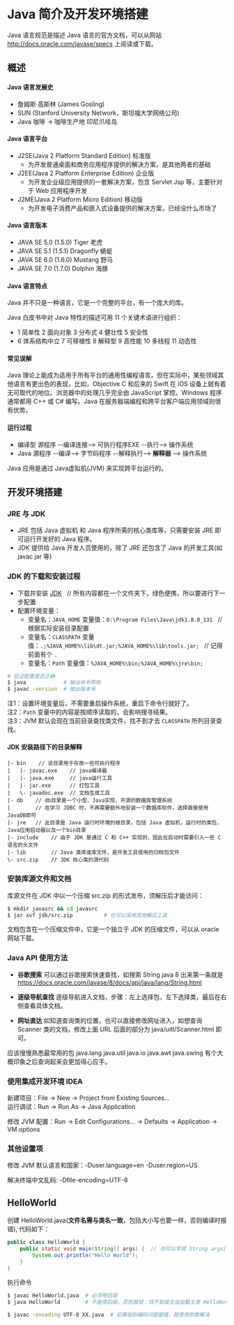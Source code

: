 # Java 简介及开发环境搭建

Java 语言规范是描述 Java 语言的官方文档，可以从网站 http://docs.oracle.com/javase/specs 上阅读或下载。

## 概述

#### Java 语言发展史

* 詹姆斯·高斯林 (James Gosling)
* SUN (Stanford University Network，斯坦福大学网络公司)
* Java 咖啡 -> 咖啡生产地 印尼爪哇岛

#### Java 语言平台

* J2SE(Java 2 Platform Standard Edition) 标准版
  * 为开发普通桌面和商务应用程序提供的解决方案，是其他两者的基础
* J2EE(Java 2 Platform Enterprise Edition) 企业版
  * 为开发企业级应用提供的一套解决方案，包含 Servlet Jsp 等，主要针对于 Web 应用程序开发
* J2ME(Java 2 Platform Micro Edition) 移动版
  * 为开发电子消费产品和嵌入式设备提供的解决方案，已经没什么市场了

#### Java 语言版本

* JAVA SE 5.0 (1.5.0) Tiger     老虎
* JAVA SE 5.1 (1.5.1) Dragonfly 蜻蜓
* JAVA SE 6.0 (1.6.0) Mustang   野马
* JAVA SE 7.0 (1.7.0) Dolphin   海豚

#### Java 语言特点

Java 并不只是一种语言，它是一个完整的平台，有一个庞大的库。

Java 白皮书中对 Java 特性的描述可用 11 个关键术语进行组织：
  * 1 简单性 2 面向对象 3 分布式 4 健壮性 5 安全性
  * 6 体系结构中立 7 可移植性 8 解释型 9 高性能 10 多线程 11 动态性

#### 常见误解

Java 理论上能成为适用于所有平台的通用性编程语言，但在实际中，某些领域其他语言有更出色的表现，比如，Objective C 和后来的 Swift 在 iOS 设备上就有着无可取代的地位。浏览器中的处理几乎完全由 JavaScript 掌控。Windows 程序通常都用 C++ 或 C# 编写。Java 在服务器端编程和跨平台客户端应用领域则很有优势。

#### 运行过程

* 编译型 源程序 --编译连接--> 可执行程序EXE --执行--> 操作系统
* Java   源程序 --编译--> 字节码程序 --解释执行--> **解释器** --> 操作系统 

Java 应用是通过 Java虚拟机(JVM) 来实现跨平台运行的。


## 开发环境搭建

### JRE 与 JDK

* JRE 包括 Java 虚拟机 和 Java 程序所需的核心类库等，只需要安装 JRE 即可运行开发好的 Java 程序。
* JDK 提供给 Java 开发人员使用的，除了 JRE 还包含了 Java 的开发工具(如 javac jar 等)

### JDK 的下载和安装过程

* 下载并安装 [JDK](http://www.oracle.com/technetwork/java/javase/downloads/index.html) &nbsp; // 所有内容都在一个文件夹下，绿色便携，所以要进行下一步配置
* 配置环境变量：
  * 变量名：`JAVA_HOME` 变量值：`D:\Program Files\Java\jdk1.8.0_131` &nbsp; // 根据实际安装目录配置
  * 变量名：`CLASSPATH` 变量值：`.;%JAVA_HOME%\lib\dt.jar;%JAVA_HOME%\lib\tools.jar;` &nbsp; // 记得前面有个 `.`
  * 变量名：`Path` 变量值：`%JAVA_HOME%\bin;%JAVA_HOME%\jre\bin;`

```bash
# 验证配置是否正确
$ java            # 输出命令帮助
$ javac -version  # 输出版本号
```

注1：设置环境变量后，不需要重启操作系统，重启下命令行就好了。  
注2：`Path` 变量中的内容是按顺序读取的，会影响搜寻结果。  
注3：JVM 默认会现在当前目录查找类文件，找不到才去 `CLASSPATH` 所列目录查找。

#### JDK 安装路径下的目录解释

```text
|- bin    // 该目录用于存放一些可执行程序
|   |- javac.exe    // java编译器
|   |- java.exe     // java运行工具
|   |- jar.exe      // 打包工具
|   \- javadoc.exe  // 文档生成工具
|- db    // db目录是一个小型、Java实现、开源的数据库管理系统
|        // 在学习 JDBC 时，不再需要额外地安装一个数据库软件，选择直接使用JavaDB即可
|- jre   // 此目录是 Java 运行时环境的根目录，包括 Java 虚拟机，运行时的类包，Java应用启动器以及一个bin目录
|- include    // 由于 JDK 是通过 C 和 C++ 实现的，因此在启动时需要引入一些 C 语言的头文件
|- lib        // Java 类库或库文件，是开发工具使用的归档包文件
\- src.zip    // JDK 核心类的源代码
```

### 安装库源文件和文档

库源文件在 JDK 中以一个压缩 src.zip 的形式发布，须解压后才能访问：

```bash
$ mkdir javasrc && cd javasrc
$ jar xvf jdk/src.zip          # 也可以采用其他解压工具 
```

文档包含在一个压缩文件中，它是一个独立于 JDK 的压缩文件，可以从 oracle 网站下载。

### Java API 使用方法

* __谷歌搜索__
  可以通过谷歌搜索快速查找，如搜索 String java 8 出来第一条就是 https://docs.oracle.com/javase/8/docs/api/java/lang/String.html

* __逐级导航查找__
  逐级导航进入文档，步骤：左上选择包，左下选择类，最后在右侧查看具体文档。

* __网址直达__
  如知道查询类的位置，也可以直接修改网址进入，如想查询 Scanner 类的文档，修改上面 URL 后面的部分为 java/uitl/Scanner.html 即可。

应该慢慢熟悉最常用的包 java.lang java.util java.io java.awt java.swing 有个大概印象之后查询起来会更加得心应手。

### 使用集成开发环境 IDEA

新建项目：File -> New -> Project from Existing Sources...  
运行调试：Run -> Run As -> Java Application

修改 JVM 配置：Run -> Edit Configurations... -> Defaults -> Application -> VM options

### 其他设置项

修改 JVM 默认语言和国家：-Duser.language=en -Duser.region=US

解决终端中文乱码: -Dfile-encoding=UTF-8


## HelloWorld

创建 HelloWorld.java(**文件名需与类名一致**，包括大小写也要一样，否则编译时报错), 代码如下：

```java
public class HelloWorld {
    public static void main(String[] args) {  // 也可以写成 String args[]，但不常见
        System.out.println("Hello World");
    }
}
```

执行命令

```bash
$ javac HelloWorld.java  # 必须带后缀
$ java HelloWorld        # 不能带后缀，否则报错：找不到或无法加载主类 HelloWorld.class

$ javac -encoding UTF-8 XX.java  # 如果碰到编码问题报错，就使用参数解决
```
